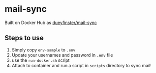 # mail-sync

Built on Docker Hub as [dueyfinster/mail-sync](https://hub.docker.com/r/dueyfinster/mail-sync/)

## Steps to use
1. Simply copy ``env-sample`` to ``.env`` 
2. Update your usernames and password in ``.env`` file
3. use the ``run-docker.sh`` script
4. Attach to container and run a script in ``scripts`` directory to sync mail!